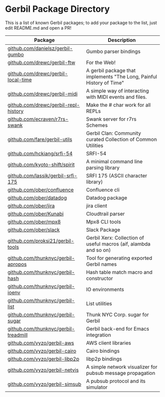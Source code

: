 # Gerbil Package Directory

This is a list of known Gerbil packages; to add your package to the list, just edit README.md
and open a PR!

<!-- begin-pkg -->
| Package | Description |
|---------|-------------|
| [github.com/danielsz/gerbil-gumbo](https://github.com/danielsz/gerbil-gumbo) | Gumbo parser bindings |
| [github.com/drewc/gerbil-ftw](https://github.com/drewc/gerbil-ftw) | For the Web! |
| [github.com/drewc/gerbil-local-time](https://github.com/drewc/gerbil-local-time) | A gerbil package that implements "The Long, Painful History of Time" |
| [github.com/drewc/gerbil-midi](https://github.com/drewc/gerbil-midi) | A simple way of interacting with MIDI events and files.|
| [github.com/drewc/gerbil-repl-history](https://github.com/drewc/gerbil-repl-history) |Make the # char work for all REPLs  |
| [github.com/ecraven/r7rs-swank](https://github.com/ecraven/r7rs-swank) | Swank server for r7rs Schemes |
| [github.com/fare/gerbil-utils](https://github.com/fare/gerbil-utils) | Gerbil Clan: Community curated Collection of Common Utilities |
| [github.com/hckiang/srfi-54](https://github.com/hckiang/srfi-54) | SRFI-54 |
| [github.com/kyoto-shift/spirit](https://github.com/kyoto-shift/spirit) | A minimal command line parsing library |
| [github.com/lassik/gerbil-srfi-175](github.com/lassik/gerbil-srfi-175) | SRFI 175 (ASCII character library) |
| [github.com/ober/confluence](https://github.com/ober/confluence) | Confluence cli |
| [github.com/ober/datadog](https://github.com/ober/datadog) | Datadog package |
| [github.com/ober/jira](https://github.com/ober/jira) | jira client |
| [github.com/ober/Kunabi](https://github.com/ober/Kunabi) | Cloudtrail parser |
| [github.com/ober/mpx8](https://github.com/ober/mpx8) | Mpx8 CLI tools |
| [github.com/ober/slack](https://github.com/ober/slack) | Slack Package |
| [github.com/proksi21/gerbil-tools](https://github.com/proksi21/gerbil-tools) | Gerbil Xerx: Collection of useful macros (aif, alambda and so on) |
| [github.com/thunknyc/gerbil-apropos](https://github.com/thunknyc/gerbil-apropos) | Tool for generating exported Gerbil names |
| [github.com/thunknyc/gerbil-hash](https://github.com/thunknyc/gerbil-hash) | Hash table match macro and constructor |
| [github.com/thunknyc/gerbil-ioenv](https://github.com/thunknyc/gerbil-ioenv) | IO environments |
| [github.com/thunknyc/gerbil-list](https://github.com/thunknyc/gerbil-list) | List utilities |
| [github.com/thunknyc/gerbil-sugar](https://github.com/thunknyc/gerbil-sugar) | Thunk NYC Corp. sugar for Gerbil |
| [github.com/thunknyc/gerbil-treadmill](https://github.com/thunknyc/gerbil-treadmill) | Gerbil back-end for Emacs integration |
| [github.com/vyzo/gerbil-aws](https://github.com/vyzo/gerbil-aws) | AWS client libraries |
| [github.com/vyzo/gerbil-cairo](https://github.com/vyzo/gerbil-cairo) | Cairo bindings |
| [github.com/vyzo/gerbil-libp2p](https://github.com/vyzo/gerbil-libp2p) | libp2p bindings |
| [github.com/vyzo/gerbil-netvis](https://github.com/vyzo/gerbil-netvis) | A simple network visualizer for pubsub message propagation |
| [github.com/vyzo/gerbil-simsub](https://github.com/vyzo/gerbil-simsub) | A pubsub protocol and its simulator |
<!-- end-pkg -->
